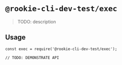 # `@rookie-cli-dev-test/exec`

> TODO: description

## Usage

```
const exec = require('@rookie-cli-dev-test/exec');

// TODO: DEMONSTRATE API
```
